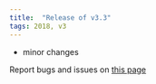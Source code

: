 ```yaml
---
title:  "Release of v3.3"
tags: 2018, v3
---
```


- minor changes

Report bugs and issues on [this page](https://github.com/ANR-COMPASS/shesha/issues)